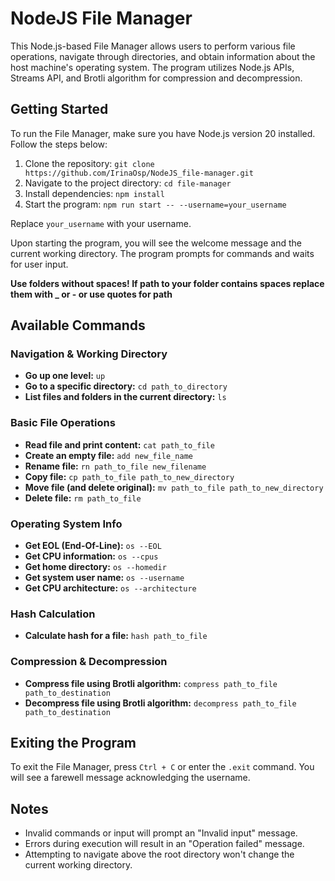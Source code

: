 # NodeJS File Manager

This Node.js-based File Manager allows users to perform various file operations, navigate through directories, and obtain information about the host machine's operating system. The program utilizes Node.js APIs, Streams API, and Brotli algorithm for compression and decompression.

## Getting Started

To run the File Manager, make sure you have Node.js version 20 installed. Follow the steps below:

1. Clone the repository: `git clone https://github.com/IrinaOsp/NodeJS_file-manager.git`
2. Navigate to the project directory: `cd file-manager`
3. Install dependencies: `npm install`
4. Start the program: `npm run start -- --username=your_username`

Replace `your_username` with your username.

Upon starting the program, you will see the welcome message and the current working directory. The program prompts for commands and waits for user input.

**Use folders without spaces! If path to your folder contains spaces replace them with \_ or - or use quotes for path**

## Available Commands

### Navigation & Working Directory

- **Go up one level:** `up`
- **Go to a specific directory:** `cd path_to_directory`
- **List files and folders in the current directory:** `ls`

### Basic File Operations

- **Read file and print content:** `cat path_to_file`
- **Create an empty file:** `add new_file_name`
- **Rename file:** `rn path_to_file new_filename`
- **Copy file:** `cp path_to_file path_to_new_directory`
- **Move file (and delete original):** `mv path_to_file path_to_new_directory`
- **Delete file:** `rm path_to_file`

### Operating System Info

- **Get EOL (End-Of-Line):** `os --EOL`
- **Get CPU information:** `os --cpus`
- **Get home directory:** `os --homedir`
- **Get system user name:** `os --username`
- **Get CPU architecture:** `os --architecture`

### Hash Calculation

- **Calculate hash for a file:** `hash path_to_file`

### Compression & Decompression

- **Compress file using Brotli algorithm:** `compress path_to_file path_to_destination`
- **Decompress file using Brotli algorithm:** `decompress path_to_file path_to_destination`

## Exiting the Program

To exit the File Manager, press `Ctrl + C` or enter the `.exit` command. You will see a farewell message acknowledging the username.

## Notes

- Invalid commands or input will prompt an "Invalid input" message.
- Errors during execution will result in an "Operation failed" message.
- Attempting to navigate above the root directory won't change the current working directory.

